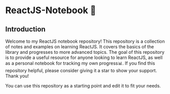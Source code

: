 # ReactJS-Notebook 📒

## Introduction
Welcome to my ReactJS notebook repository! This repository is a collection of notes and examples on learning ReactJS. It covers the basics of the library and progresses to more advanced topics. The goal of this repository is to provide a useful resource for anyone looking to learn ReactJS, as well as a personal notebook for tracking my own progress📊. If you find this repository helpful, please consider giving it a star to show your support. Thank you!

You can use this repository as a starting point and edit it to fit your needs.